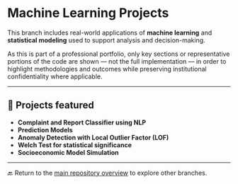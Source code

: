 # Machine Learning Projects

This branch includes real-world applications of **machine learning** and **statistical modeling** used to support analysis and decision-making.

As this is part of a professional portfolio, only key sections or representative portions of the code are shown — not the full implementation — in order to highlight methodologies and outcomes while preserving institutional confidentiality where applicable.

---

## 📂 Projects featured

-  **Complaint and Report Classifier using NLP**
-  **Prediction Models**
-  **Anomaly Detection with Local Outlier Factor (LOF)**
-  **Welch Test for statistical significance**
-  **Socioeconomic Model Simulation**

---

🔙 Return to the [main repository overview](https://github.com/Ladinux13/Ladino_Portafolio) to explore other branches.
